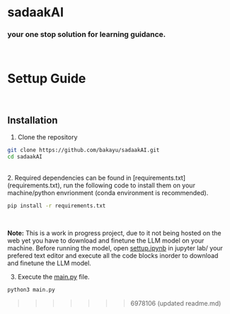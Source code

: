# sadaakAI
### your one stop solution for learning guidance.
<br>

# Settup Guide

<br>

## Installation
1. Clone the repository

``` bash
git clone https://github.com/bakayu/sadaakAI.git
cd sadaakAI
```
<br>
2. Required dependencies can be found in [requirements.txt](requirements.txt), run the following code to install them on your machine/python envrionment (conda environment is recommended).

``` bash
pip install -r requirements.txt
```
<br>

__Note:__ This is a work in progress project, due to it not being hosted on the web yet you have to download and finetune the LLM model on your machine. Before running the model, open [settup.ipynb](settup.ipynb) in jupyter lab/ your prefered text editor and execute all the code blocks inorder to download and finetune the LLM model.

3. Execute the [main.py](main.py]) file.
``` bash
python3 main.py
```
>>>>>>> 6978106 (updated readme.md)

